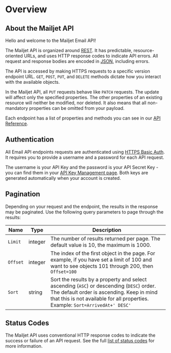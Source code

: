 # Overview

## About the Mailjet API

Hello and welcome to the Mailjet Email API!

The Mailjet API is organized around [REST](http://en.wikipedia.org/wiki/Representational_State_Transfer). It has predictable, resource-oriented URLs, and uses HTTP response codes to indicate API errors. All request and response bodies are encoded in [JSON](http://www.json.org/), including errors.

The API is accessed by making HTTPS requests to a specific version endpoint URL. `GET`, `POST`, `PUT`, and `DELETE` methods dictate how you interact with the available objects.

<aside class="notice">
In the Mailjet API, all <code>PUT</code> requests behave like <code>PATCH</code> requests. The update will affect only the specified properties. The other properties of an existing resource will neither be modified, nor deleted. It also means that all non-mandatory properties can be omitted from your payload.
</aside>

Each endpoint has a list of properties and methods you can see in our [API Reference](https://dev.mailjet.com/reference/).

## Authentication

All Email API endpoints requests are authenticated using [HTTPS Basic Auth](https://en.wikipedia.org/wiki/Basic_access_authentication). It requires you to provide a username and a password for each API request.

The username is your API Key and the password is your API Secret Key - you can find them in your [API Key Management page](https://app.mailjet.com/account/api_keys). Both keys are generated automatically when your account is created.

## Pagination

Depending on your request and the endpoint, the results in the response may be paginated. Use the following query parameters to page through the results:

| Name | Type | Description |
| --- | --- | --- |
| `Limit` | integer | The number of results returned per page. The default value is 10, the maximum is 1000. |
| `Offset` | integer | The index of the first object in the page. For example, if you have set a limit of 100 and want to see objects 101 through 200, then `Offset=100` |
| `Sort` | string | Sort the results by a property and select ascending (`ASC`) or descending (`DESC`) order. The default order is ascending. Keep in mind that this is not available for all properties. Example: `Sort=ArrivedAt+' DESC'` |

## Status Codes

The Mailjet API uses conventional HTTP response codes to indicate the success or failure of an API request. See the full [list of status codes](https://dev.mailjet.com/reference/overview/errors/) for more information.
